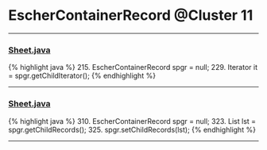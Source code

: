 # EscherContainerRecord @Cluster 11

***

### [Sheet.java](https://searchcode.com/codesearch/view/97394323/)
{% highlight java %}
215. EscherContainerRecord spgr = null;
229. Iterator<EscherRecord> it = spgr.getChildIterator();
{% endhighlight %}

***

### [Sheet.java](https://searchcode.com/codesearch/view/97394323/)
{% highlight java %}
310. EscherContainerRecord spgr = null;
323. List<EscherRecord> lst = spgr.getChildRecords();
325. spgr.setChildRecords(lst);
{% endhighlight %}

***

